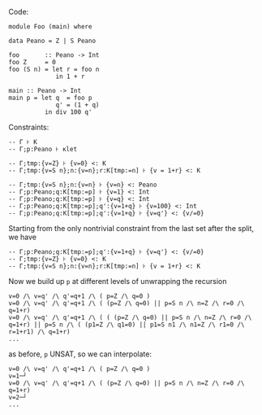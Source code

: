 Code:

```{.haskell}
module Foo (main) where

data Peano = Z | S Peano

foo       :: Peano -> Int
foo Z     = 0
foo (S n) = let r = foo n
             in 1 + r

main :: Peano -> Int
main p = let q  = foo p
             q' = (1 + q)
          in div 100 q'
```

Constraints:

```{.haskell}
-- Γ ⊦ K
-- Γ;p:Peano ⊦ κlet

-- Γ;tmp:{v=Z} ⊦ {v=0} <: K
-- Γ;tmp:{v=S n};n:{v=n};r:K[tmp:=n] ⊦ {v = 1+r} <: K

-- Γ;tmp:{v=S n};n:{v=n} ⊦ {v=n} <: Peano
-- Γ;p:Peano;q:K[tmp:=p] ⊦ {v=1} <: Int
-- Γ;p:Peano;q:K[tmp:=p] ⊦ {v=q} <: Int
-- Γ;p:Peano;q:K[tmp:=p];q':{v=1+q} ⊦ {v=100} <: Int
-- Γ;p:Peano;q:K[tmp:=p];q':{v=1+q} ⊦ {v=q'} <: {v/=0}
```

Starting from the only nontrivial constraint from the last set after the split, we have

```{.haskell}
-- Γ;p:Peano;q:K[tmp:=p];q':{v=1+q} ⊦ {v=q'} <: {v/=0}
-- Γ;tmp:{v=Z} ⊦ {v=0} <: K
-- Γ;tmp:{v=S n};n:{v=n};r:K[tmp:=n] ⊦ {v = 1+r} <: K
```

Now we build up `p` at different levels of unwrapping the recursion

```{.haskell}
v=0 /\ v=q' /\ q'=q+1 /\ ( p=Z /\ q=0 )
v=0 /\ v=q' /\ q'=q+1 /\ ( (p=Z /\ q=0) || p=S n /\ n=Z /\ r=0 /\ q=1+r)
v=0 /\ v=q' /\ q'=q+1 /\ ( ( (p=Z /\ q=0) || p=S n /\ n=Z /\ r=0 /\ q=1+r) || p=S n /\ ( (p1=Z /\ q1=0) || p1=S n1 /\ n1=Z /\ r1=0 /\ r=1+r1) /\ q=1+r)
...
```

as before, `p` UNSAT, so we can interpolate:

```{.haskell}
v=0 /\ v=q' /\ q'=q+1 /\ ( p=Z /\ q=0 )
v=1─┘
v=0 /\ v=q' /\ q'=q+1 /\ ( (p=Z /\ q=0) || p=S n /\ n=Z /\ r=0 /\ q=1+r)
v=2─┘
...
```
